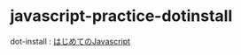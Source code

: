 # javascript-practice-dotinstall
dot-install : [はじめてのJavascript](https://dotinstall.com/lessons/basic_javascript_v4)
